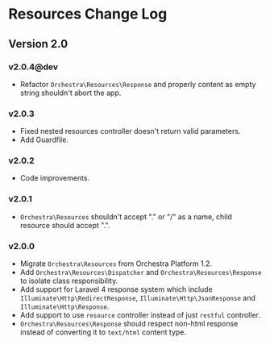 Resources Change Log
==============

## Version 2.0

### v2.0.4@dev

* Refactor `Orchestra\Resources\Response` and properly content as empty string shouldn't abort the app.

### v2.0.3

* Fixed nested resources controller doesn't return valid parameters.
* Add Guardfile.

### v2.0.2

* Code improvements.

### v2.0.1

* `Orchestra\Resources` shouldn't accept "." or "/" as a name, child resource should accept ".".

### v2.0.0

* Migrate `Orchestra\Resources` from Orchestra Platform 1.2.
* Add `Orchestra\Resources\Dispatcher` and `Orchestra\Resources\Response` to isolate class responsibility.
* Add support for Laravel 4 response system which include `Illuminate\Http\RedirectResponse`, `Illuminate\Http\JsonResponse` and `Illuminate\Http\Response`.
* Add support to use `resource` controller instead of just `restful` controller.
* `Orchestra\Resources\Response` should respect non-html response instead of converting it to `text/html` content type.
